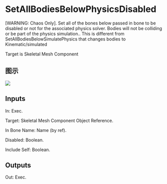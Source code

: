 # SetAllBodiesBelowPhysicsDisabled

[WARNING: Chaos Only]. Set all of the bones below passed in bone to be disabled or not for the associated physics solver. Bodies will not be colliding or be part of the physics simulation.. This is different from SetAllBodiesBelowSimulatePhysics that changes bodies to Kinematic/simulated

Target is Skeletal Mesh Component

## 图示

![]($-20221218-20282059.png)

## Inputs

In: Exec.

Target: Skeletal Mesh Component Object Reference.

In Bone Name: Name (by ref).

Disabled: Boolean.

Include Self: Boolean.  

## Outputs

Out: Exec.

